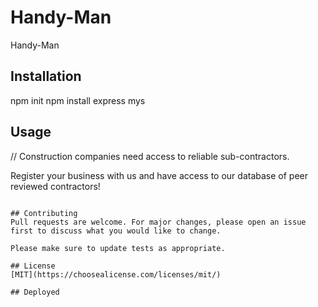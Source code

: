 # Handy-Man

Handy-Man

## Installation

npm init
npm install express mys

## Usage

// Construction companies need access to reliable sub-contractors.

Register your business with us and have access to our database of peer reviewed contractors!

```

## Contributing
Pull requests are welcome. For major changes, please open an issue first to discuss what you would like to change.

Please make sure to update tests as appropriate.

## License
[MIT](https://choosealicense.com/licenses/mit/)

## Deployed


```
